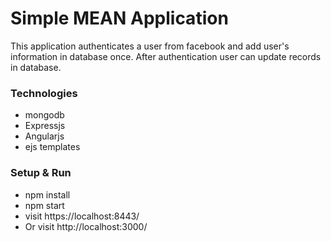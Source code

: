 # Simple MEAN Application #

This application authenticates a user from facebook and add user's information in database once. After authentication user can update records in database.

### Technologies ###

* mongodb
* Expressjs
* Angularjs
* ejs templates

### Setup & Run ###

* npm install
* npm start
* visit https://localhost:8443/
* Or visit http://localhost:3000/

